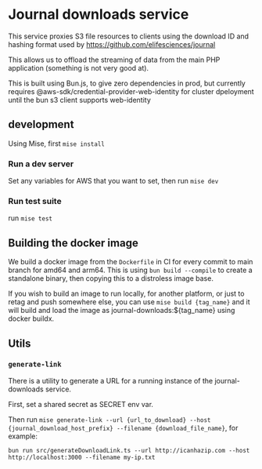 # Journal downloads service

This service proxies S3 file resources to clients using the download ID and hashing format used by https://github.com/elifesciences/journal

This allows us to offload the streaming of data from the main PHP application (something is not very good at).

This is built using Bun.js, to give zero dependencies in prod, but currently requires @aws-sdk/credential-provider-web-identity for cluster dpeloyment until the bun s3 client supports web-identity

## development

Using Mise, first `mise install`

### Run a dev server

Set any variables for AWS that you want to set, then run `mise dev`

### Run test suite

run `mise test`

## Building the docker image

We build a docker image from the `Dockerfile` in CI for every commit to main branch for amd64 and arm64. This is using `bun build --compile` to create a standalone binary, then copying this to a distroless image base.

If you wish to build an image to run locally, for another platform, or just to retag and push somewhere else, you can use `mise build {tag_name}` and it will build and load the image as journal-downloads:${tag_name} using docker buildx.

## Utils

### `generate-link`

There is a utility to generate a URL for a running instance of the journal-downloads service.

First, set a shared secret as SECRET env var.

Then run `mise generate-link --url {url_to_download} --host {journal_download_host_prefix} --filename {download_file_name}`, for example:

```
bun run src/generateDownloadLink.ts --url http://icanhazip.com --host http://localhost:3000 --filename my-ip.txt
```
